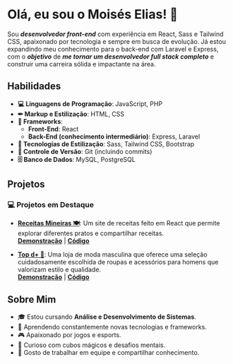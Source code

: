 # Olá, eu sou o Moisés Elias! 👋
Sou ***desenvolvedor front-end*** com experiência em React, Sass e Tailwind CSS, apaixonado por tecnologia e sempre em busca de evolução. Já estou expandindo meu conhecimento para o back-end com Laravel e Express, com o ***objetivo*** de ***me tornar um desenvolvedor full stack completo*** e construir uma carreira sólida e impactante na área.

## Habilidades

- **💻 Linguagens de Programação**: JavaScript, PHP
- **✏ Markup e Estilização**: HTML, CSS
- **🚀 Frameworks**:
  - **Front-End**: React
  - **Back-End (conhecimento intermediário)**: Express, Laravel
- **🎨 Tecnologias de Estilização**: Sass, Tailwind CSS, Bootstrap
- **🔄 Controle de Versão**: Git (incluindo commits)
- **🗄️ Banco de Dados**: MySQL, PostgreSQL
  
## Projetos

### 💻 Projetos em Destaque
- **[Receitas Mineiras 🍽](https://receitas-mineiras.vercel.app/)**: Um site de receitas feito em React que permite explorar diferentes pratos e compartilhar receitas.  
  **[Demonstração](https://receitas-mineiras.vercel.app/)** | **[Código](https://github.com/moises-elias/TopDeMais)**
  
- **[Top d+ 🤵](https://topdemais.vercel.app)**: Uma loja de moda masculina que oferece uma seleção cuidadosamente escolhida de roupas e acessórios para homens que valorizam estilo e qualidade.  
  **[Demonstração](https://topdemais.vercel.app)** | **[Código](https://github.com/moises-elias/Receitas-Mineiras-React.js)**

## Sobre Mim

- 🎓 Estou cursando **Análise e Desenvolvimento de Sistemas**.
- 🚀 Aprendendo constantemente novas tecnologias e frameworks.
- 🎮 Apaixonado por jogos e esports.
- 🧩 Curioso com cubos mágicos e desafios mentais.
- 🤝 Gosto de trabalhar em equipe e compartilhar conhecimento.



